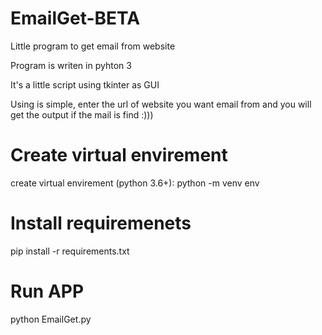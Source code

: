 # EmailGet-BETA
Little program to get email from website

Program is writen in pyhton 3

It's a little script using tkinter as GUI

Using is simple, enter the url of website you want email from
and you will get the output if the mail is find
:)))

# Create virtual envirement

create virtual envirement (python 3.6+):
python -m venv env

# Install requiremenets

pip install -r requirements.txt

# Run APP

python EmailGet.py